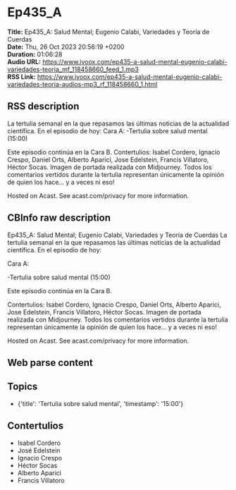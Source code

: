 # Ep435_A  
**Title:** Ep435_A: Salud Mental; Eugenio Calabi, Variedades y Teoría de Cuerdas  
**Date:** Thu, 26 Oct 2023 20:56:19 +0200  
**Duration:** 01:06:28  
**Audio URL:** https://www.ivoox.com/ep435-a-salud-mental-eugenio-calabi-variedades-teoria_mf_118458660_feed_1.mp3  
**RSS Link:** https://www.ivoox.com/ep435-a-salud-mental-eugenio-calabi-variedades-teoria-audios-mp3_rf_118458660_1.html  

## RSS description
La tertulia semanal en la que repasamos las últimas noticias de la actualidad científica. En el episodio de hoy:
Cara A:
-Tertulia sobre salud mental (15:00)

Este episodio continúa en la Cara B.
Contertulios: Isabel Cordero, Ignacio Crespo, Daniel Orts, Alberto Aparici, Jose Edelstein, Francis Villatoro, Héctor Socas. Imagen de portada realizada con Midjourney. Todos los comentarios vertidos durante la tertulia representan únicamente la opinión de quien los hace... y a veces ni eso!


 Hosted on Acast. See acast.com/privacy for more information.

## CBInfo raw description
Ep435_A: Salud Mental; Eugenio Calabi, Variedades y Teoría de Cuerdas
La tertulia semanal en la que repasamos las últimas noticias de la actualidad científica. En el episodio de hoy:

Cara A:

-Tertulia sobre salud mental (15:00)



Este episodio continúa en la Cara B.

Contertulios: Isabel Cordero, Ignacio Crespo, Daniel Orts, Alberto Aparici, Jose Edelstein, Francis Villatoro, Héctor Socas. Imagen de portada realizada con Midjourney. Todos los comentarios vertidos durante la tertulia representan únicamente la opinión de quien los hace... y a veces ni eso!





 Hosted on Acast. See acast.com/privacy for more information.




## Web parse content


## Topics
- {'title': 'Tertulia sobre salud mental', 'timestamp': '15:00'}
## Contertulios
- Isabel Cordero
- José Edelstein
- Ignacio Crespo
- Héctor Socas
- Alberto Aparici
- Francis Villatoro